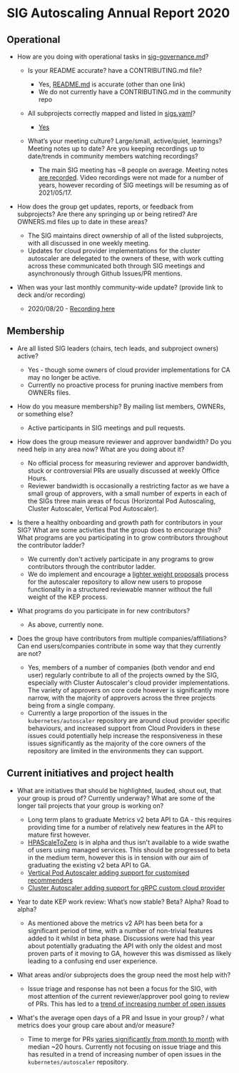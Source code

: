 # SIG Autoscaling Annual Report 2020

## Operational

* How are you doing with operational tasks in
[sig-governance.md](https://git.k8s.io/community/committee-steering/governance/sig-governance.md)?
  * Is your README accurate? have a CONTRIBUTING.md file?
    * Yes, [README.md](https://github.com/kubernetes/community/blob/master/sig-autoscaling/README.md) is accurate (other than one link)
    * We do not currently have a CONTRIBUTING.md in the community repo

  * All subprojects correctly mapped and listed in [sigs.yaml](https://git.k8s.io/community/sig-list.md)?
    * [Yes](https://github.com/kubernetes/community/tree/master/sig-autoscaling#subprojects)

  * What’s your meeting culture? Large/small, active/quiet, learnings? Meeting notes up to date? Are you keeping
  recordings up to date/trends in community members watching recordings?
    * The main SIG meeting has ~8 people on average. Meeting notes [are recorded](https://docs.google.com/document/d/1RvhQAEIrVLHbyNnuaT99-6u9ZUMp7BfkPupT2LAZK7w/edit#heading=h.mh9yomoq1p6v). Video recordings were not made for a number of years, however recording of SIG meetings will be resuming as of 2021/05/17.

* How does the group get updates, reports, or feedback from subprojects? Are there any springing up or being
retired? Are OWNERS.md files up to date in these areas?
  * The SIG maintains direct ownership of all of the listed subprojects, with all discussed in one weekly meeting.
  * Updates for cloud provider implementations for the cluster autoscaler are delegated to the owners of these, with work cutting across these communicated both through SIG meetings and asynchronously through Github Issues/PR mentions.

* When was your last monthly community-wide update? (provide link to deck and/or recording)
  * 2020/08/20 - [Recording here](https://youtu.be/oDL3Kp5-9eM?t=776)

## Membership

* Are all listed SIG leaders (chairs, tech leads, and subproject owners) active?
  * Yes - though some owners of cloud provider implementations for CA may no longer be active.
  * Currently no proactive process for pruning inactive members from OWNERs files.

* How do you measure membership? By mailing list members, OWNERs, or something else?
  * Active participants in SIG meetings and pull requests.

* How does the group measure reviewer and approver bandwidth? Do you need help in any area now? What are you doing about it?
  * No official process for measuring reviewer and approver bandwidth, stuck or controversial PRs are usually discussed at weekly Office Hours.
  * Reviewer bandwidth is occasionally a restricting factor as we have a small group of approvers, with a small number of experts in each of the SIGs three main areas of focus (Horizontal Pod Autoscaling, Cluster Autoscaler, Vertical Pod Autoscaler).

* Is there a healthy onboarding and growth path for contributors in your SIG?
What are some activities that the group does to encourage this? What programs are you participating in to grow contributors
throughout the contributor ladder?
  * We currently don't actively participate in any programs to grow contributors through the contributor ladder.
  * We do implement and encourage a [lighter weight proposals](https://github.com/kubernetes/autoscaler/pull/3914) process for the autoscaler repository to allow new users to propose functionality in a structured reviewable manner without the full weight of the KEP process.

* What programs do you participate in for new contributors?
  * As above, currently none.

* Does the group have contributors from multiple companies/affiliations? Can end users/companies contribute in some way that
they currently are not?
  * Yes, members of a number of companies (both vendor and end user) regularly contribute to all of the projects owned by the SIG, especially with Cluster Autoscaler's cloud provider implementations. The variety of approvers on core code however is significantly more narrow, with the majority of approvers across the three projects being from a single company.
  * Currently a large proportion of the issues in the `kubernetes/autoscaler` repository are around cloud provider specific behaviours, and increased support from Cloud Providers in these issues could potentially help increase the responsiveness in these issues significantly as the majority of the core owners of the repository are limited in the environments they can support.

## Current initiatives and project health

* What are initiatives that should be highlighted, lauded, shout out, that your group is proud of? Currently underway?
What are some of the longer tail projects that your group is working on?
  * Long term plans to graduate Metrics v2 beta API to GA - this requires providing time for a number of relatively new features in the API to mature first however.
  * [HPAScaleToZero](https://github.com/kubernetes/enhancements/pull/2022) is in alpha and thus isn't available to a wide swathe of users using managed services. This should be progressed to beta in the medium term, however this is in tension with our aim of graduating the existing v2 beta API to GA.
  * [Vertical Pod Autoscaler adding support for customised recommenders](https://github.com/kubernetes/autoscaler/pull/3914)
  * [Cluster Autoscaler adding support for gRPC custom cloud provider](https://github.com/kubernetes/autoscaler/pull/3140)

* Year to date KEP work review: What’s now stable? Beta? Alpha? Road to alpha?
  * As mentioned above the metrics v2 API has been beta for a significant period of time, with a number of non-trivial features added to it whilst in beta phase. Discussions were had this year about potentially graduating the API with only the oldest and most proven parts of it moving to GA, however this was dismissed as likely leading to a confusing end user experience.

* What areas and/or subprojects does the group need the most help with?
  * Issue triage and response has not been a focus for the SIG, with most attention of the current reviewer/approver pool going to review of PRs. This has led to a [trend of increasing number of open issues](https://k8s.devstats.cncf.io/d/22/open-issues-prs-by-milestone-and-repository?orgId=1&var-sig_name=All&var-milestone_name=All&var-repo_name=kubernetes%2Fautoscaler)

* What's the average open days of a PR and Issue in your group? / what metrics does your group care about and/or measure?
  * Time to merge for PRs [varies significantly from month to month](https://k8s.devstats.cncf.io/d/44/pr-time-to-approve-and-merge?orgId=1&from=1577865600000&to=1609488000000&var-period=m&var-repogroup_name=SIG%20Autoscaling&var-apichange=All&var-size_name=All&var-kind_name=All) with median ~20 hours. Currently not focusing on issue triage and this has resulted in a trend of increasing number of open issues in the `kubernetes/autoscaler` repository.